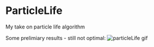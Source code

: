 # ParticleLife
My take on particle life algorithm

Some prelimiary results - still not optimal: 
![particleLife gif](https://user-images.githubusercontent.com/40773550/234268326-48da808a-7956-4245-9ffa-392292562e1c.gif)
